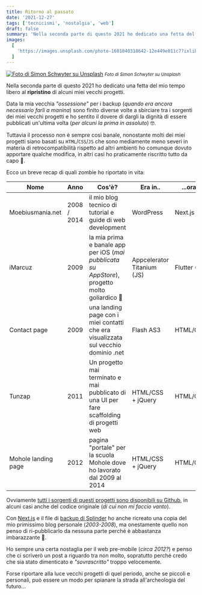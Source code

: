 ```yaml
---
title: Ritorno al passato
date: '2021-12-27'
tags: ['tecnicismi', 'nostalgia', 'web']
draft: false
summary: 'Nella seconda parte di questo 2021 ho dedicato una fetta del mio tempo libero al ripristino di alcuni miei vecchi progetti.'
images:
  [
    'https://images.unsplash.com/photo-1601840318642-12e449e011c7?ixlib=rb-1.2.1&ixid=MnwxMjA3fDB8MHxwaG90by1wYWdlfHx8fGVufDB8fHx8&auto=format&fit=crop&w=1024&q=80',
  ]
---
```


[![Foto di Simon Schwyter su Unsplash](https://images.unsplash.com/photo-1601840318642-12e449e011c7?ixlib=rb-1.2.1&ixid=MnwxMjA3fDB8MHxwaG90by1wYWdlfHx8fGVufDB8fHx8&auto=format&fit=crop&w=1024&q=80)](https://unsplash.com/photos/fJ21td715gw) <small>_Foto di Simon Schwyter su Unsplash_</small>

Nella seconda parte di questo 2021 ho dedicato una fetta del mio tempo libero al **ripristino** di alcuni miei vecchi progetti.

Data la mia vecchia _"ossessione"_ per i backup (_quando era ancora necessario farli a manina_) sono finito diverse volte a sbirciare tra i sorgenti dei miei vecchi progetti e ho sentito il dovere di dargli la dignità di essere pubblicati un'ultima volta (_per alcuni la prima in assoluto_) 🤓.

Tuttavia il processo non è sempre così banale, nonostante molti dei miei progetti siano basati su `HTML`/`CSS`/`JS` che sono mediamente meno severi in materia di retrocompatibilità rispetto ad altri ambienti ho comunque dovuto apportare qualche modifica, in altri casi ho praticamente riscritto tutto da capo 🙂.

Ecco un breve recap di quali zombie ho riportato in vita:

| **Nome**            | **Anno**    | **Cos'è?**                                                                                     | **Era in..**               | **...ora è in** |
| ------------------- | ----------- | ---------------------------------------------------------------------------------------------- | -------------------------- | --------------- |
| Moebiusmania.net    | 2008 / 2014 | il mio blog tecnico di tutorial e guide di web development                                     | WordPress                  | Next.js SSG     |
| iMarcuz             | 2009        | la mia prima e banale app per iOS (_mai pubblicata su AppStore_), progetto molto goliardico 🤣 | Appcelerator Titanium (JS) | Flutter (Dart)  |
| Contact page        | 2009        | una landing page con i miei contatti che era visualizzata sul vecchio dominio .net             | Flash AS3                  | HTML/CSS/JS     |
| Tunzap              | 2011        | Un progetto mai terminato e mai pubblicato di una UI per fare scaffolding di progetti web      | HTML/CSS + jQuery          | HTML/CSS/JS     |
| Mohole landing page | 2012        | pagina "portale" per la scuola Mohole dove ho lavorato dal 2009 al 2014                        | HTML/CSS + jQuery          | HTML/CSS/JS     |

Ovviamente [tutti i sorgenti di questi progetti sono disponibili su Github](https://github.com/moebiusmania?tab=repositories&q=restoration), in alcuni casi anche del codice originale (_di cui non mi faccio vanto_).

Con [Next.js](https://nextjs.org/) e il file di [backup di Splinder](post/splinder-chiude) ho anche ricreato una copia del mio primissimo blog personale (_2003-2008_), ma onestamente quello non penso di ri-pubblicarlo da nessuna parte perché è abbastanza imbarazzante 🤣.

Ho sempre una certa nostaglia per il web pre-mobile (_circa 2012?_) e penso che ci scriverò un post a riguardo tra non molto, sopratutto perché credo che sia stato dimenticato e _"sovrascritto"_ troppo velocemente.

Forse riportare alla luce vecchi progetti di quel periodo, anche se piccoli e personali, può essere un modo per spianare la strada all'archeologia del futuro...
